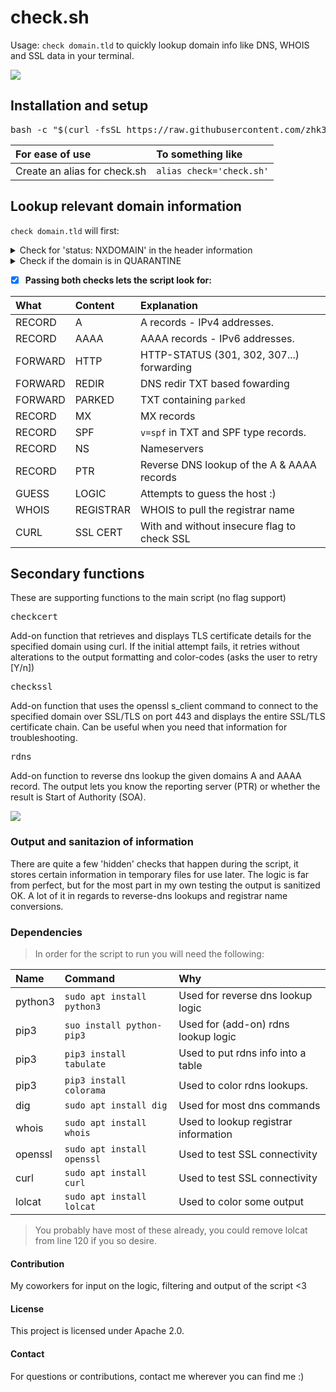 # **check.sh**
Usage: ```check domain.tld``` to quickly lookup domain info like DNS, WHOIS and SSL data in your terminal.

<kbd>
<img src="https://github.com/zhk3r/check/assets/37957791/e47e87ab-1ed1-49c6-8299-cfe066ed7c3a">
</kbd>


## **Installation and setup**

<pre lang="bash">
bash -c "$(curl -fsSL https://raw.githubusercontent.com/zhk3r/check/testing/install.sh)"
</pre>

| For ease of use                                      | To something like                                     |
| :----------------------------------------------------|:------------------------------------------------------|
| Create an alias for check.sh                         | ```alias check='check.sh'```                          |


## **Lookup relevant domain information**

```check domain.tld``` will first:

<details>
  <summary>Check for 'status: NXDOMAIN' in the header information</summary>
this status indicates that the domain does not exist, the script will stop here.
</details>
<details>
  <summary>Check if the domain is in QUARANTINE</summary>
if the domain has 'status: NXDOMAIN' and SOA starts at 'charm.norid.no' the script will whois the domain and look for "No match" - if that string isn't found the script will report the domain as in QUARANTINE.
</details>

- [x] **Passing both checks lets the script look for:**

| What    | Content   |  Explanation                                      |
| :-------|:----------|:--------------------------------------------------|
| RECORD  | A         | A records - IPv4 addresses.                       |
| RECORD  | AAAA      | AAAA records - IPv6 addresses.                    |
| FORWARD | HTTP      | HTTP-STATUS (301, 302, 307...) forwarding         |
| FORWARD | REDIR     | DNS redir TXT based fowarding                     |
| FORWARD | PARKED    | TXT containing ```parked```                       |
| RECORD  | MX        | MX records                                        |
| RECORD  | SPF       | ```v=spf``` in TXT and SPF type records.          |
| RECORD  | NS        | Nameservers                                       |
| RECORD  | PTR       | Reverse DNS lookup of the A & AAAA records        |
| GUESS   | LOGIC     | Attempts to guess the host :)                     |
| WHOIS   | REGISTRAR | WHOIS to pull the registrar name                  |
| CURL    | SSL CERT  | With and without insecure flag to check SSL       |

## Secondary functions

These are supporting functions to the main script (no flag support)
<pre lang="bash">checkcert</pre>

Add-on function that retrieves and displays TLS certificate details for the specified domain using curl. If the initial attempt fails, it retries without alterations to the output formatting and color-codes (asks the user to retry [Y/n])

<pre lang="bash">checkssl</pre>

Add-on function that uses the openssl s_client command to connect to the specified domain over SSL/TLS on port 443 and displays the entire SSL/TLS certificate chain. Can be useful when you need that information for troubleshooting.

<pre lang="bash">rdns</pre>

Add-on function to reverse dns lookup the given domains A and AAAA record. The output lets you know the reporting server (PTR) or whether the result is Start of Authority (SOA).

<kbd>
  <img src="https://github.com/zhk3r/check/assets/37957791/0e34aeaa-84d7-4a8b-a7c8-2158f6d03bdd)">
</kbd>

### **Output and sanitazion of information**

There are quite a few 'hidden' checks that happen during the script, it stores certain information in temporary files for use later. The logic is far from perfect, but for the most part in my own testing the output is sanitized OK. A lot of it in regards to reverse-dns lookups and registrar name conversions.

### **Dependencies**

> In order for the script to run you will need the following:

| Name    | Command                        | Why
| :-------| :------------------------------| :----------------------------------------|
| python3 | ```sudo apt install python3``` | Used for reverse dns lookup logic        |
| pip3    | ```suo install python-pip3```  | Used for (add-on) rdns lookup logic      |
| pip3    | ```pip3 install tabulate```    | Used to put rdns info into a table       |
| pip3    | ```pip3 install colorama```    | Used to color rdns lookups.              |
| dig     | ```sudo apt install dig```     | Used for most dns commands               |
| whois   | ```sudo apt install whois```   | Used to lookup registrar information     |
| openssl | ```sudo apt install openssl``` | Used to test SSL connectivity            |
| curl    | ```sudo apt install curl```    | Used to test SSL connectivity            |
| lolcat  | ```sudo apt install lolcat```  | Used to color some output                |

> You probably have most of these already, you could remove lolcat from line 120 if you so desire.

#### Contribution
My coworkers for input on the logic, filtering and output of the script <3

#### License
This project is licensed under Apache 2.0.

#### Contact
For questions or contributions, contact me wherever you can find me :)
